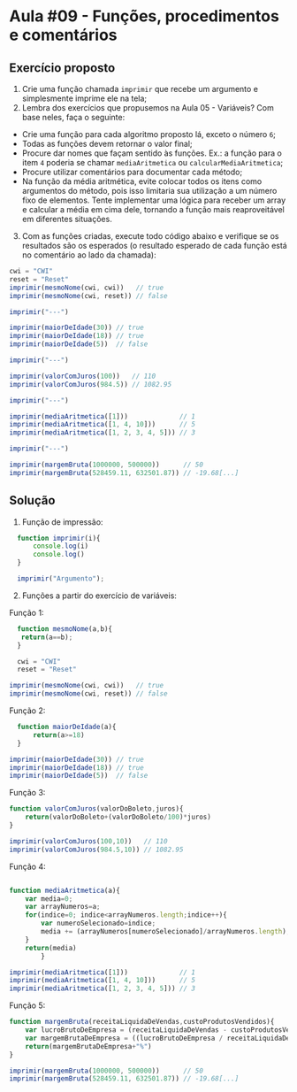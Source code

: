 # Aula #09 - Funções, procedimentos e comentários
## Exercício proposto
1) Crie uma função chamada ```imprimir``` que recebe um argumento e simplesmente imprime ele na tela;
2) Lembra dos exercícios que propusemos na Aula 05 - Variáveis? Com base neles, faça o seguinte:
- Crie uma função para cada algoritmo proposto lá, exceto o número ```6```;
- Todas as funções devem retornar o valor final;
- Procure dar nomes que façam sentido às funções. Ex.: a função para o item ```4``` poderia se chamar ```mediaAritmetica``` ou ```calcularMediaAritmetica```;
- Procure utilizar comentários para documentar cada método;
- Na função da média aritmética, evite colocar todos os itens como argumentos do método, pois isso limitaria sua utilização a um número fixo de elementos. Tente implementar uma lógica para receber um array e calcular a média em cima dele, tornando a função mais reaproveitável em diferentes situações.
3) Com as funções criadas, execute todo código abaixo e verifique se os resultados são os esperados (o resultado esperado de cada função está no comentário ao lado da chamada):
```javascript
cwi = "CWI"
reset = "Reset"
imprimir(mesmoNome(cwi, cwi))   // true
imprimir(mesmoNome(cwi, reset)) // false

imprimir("---")

imprimir(maiorDeIdade(30)) // true
imprimir(maiorDeIdade(18)) // true
imprimir(maiorDeIdade(5))  // false

imprimir("---")

imprimir(valorComJuros(100))   // 110
imprimir(valorComJuros(984.5)) // 1082.95

imprimir("---")

imprimir(mediaAritmetica([1]))             // 1
imprimir(mediaAritmetica([1, 4, 10]))      // 5
imprimir(mediaAritmetica([1, 2, 3, 4, 5])) // 3

imprimir("---")

imprimir(margemBruta(1000000, 500000))      // 50
imprimir(margemBruta(528459.11, 632501.87)) // -19.68[...]
```
## Solução
1) Função de impressão:
```javascript
  function imprimir(i){
      console.log(i)
      console.log()
  }

  imprimir("Argumento");
```
2) Funções a partir do exercício de variáveis:

Função 1:
```javascript
  function mesmoNome(a,b){
   return(a==b);
  }

  cwi = "CWI"
  reset = "Reset"

imprimir(mesmoNome(cwi, cwi))   // true
imprimir(mesmoNome(cwi, reset)) // false
```
Função 2:
```javascript
  function maiorDeIdade(a){
      return(a>=18)
  }

imprimir(maiorDeIdade(30)) // true
imprimir(maiorDeIdade(18)) // true
imprimir(maiorDeIdade(5))  // false
```
Função 3:
```javascript
function valorComJuros(valorDoBoleto,juros){
    return(valorDoBoleto+(valorDoBoleto/100)*juros)
}

imprimir(valorComJuros(100,10))   // 110
imprimir(valorComJuros(984.5,10)) // 1082.95
```
Função 4:
```javascript

function mediaAritmetica(a){
    var media=0;
    var arrayNumeros=a;
    for(indice=0; indice<arrayNumeros.length;indice++){
        var numeroSelecionado=indice;
        media += (arrayNumeros[numeroSelecionado]/arrayNumeros.length);
    }
    return(media)
        }

imprimir(mediaAritmetica([1]))             // 1
imprimir(mediaAritmetica([1, 4, 10]))      // 5
imprimir(mediaAritmetica([1, 2, 3, 4, 5])) // 3
```
Função 5:
```javascript
function margemBruta(receitaLiquidaDeVendas,custoProdutosVendidos){
    var lucroBrutoDeEmpresa = (receitaLiquidaDeVendas - custoProdutosVendidos);
    var margemBrutaDeEmpresa = ((lucroBrutoDeEmpresa / receitaLiquidaDeVendas)*100);
    return(margemBrutaDeEmpresa+"%")
}

imprimir(margemBruta(1000000, 500000))      // 50
imprimir(margemBruta(528459.11, 632501.87)) // -19.68[...]
```